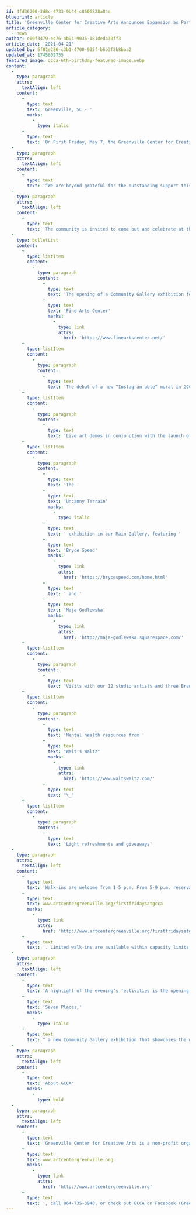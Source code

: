 ```yaml
---
id: 4fd36200-3d8c-4733-9b44-c8606828a84a
blueprint: article
title: 'Greenville Center for Creative Arts Announces Expansion as Part of Sixth Birthday Celebration'
article_category:
  - news
author: e00f3479-ec76-4b94-9035-181deda30ff3
article_date: '2021-04-21'
updated_by: 5f81e286-c3b1-4700-935f-b6b3f8b8baa2
updated_at: 1745802735
featured_image: gcca-6th-birthday-featured-image.webp
content:
  -
    type: paragraph
    attrs:
      textAlign: left
    content:
      -
        type: text
        text: 'Greenville, SC - '
        marks:
          -
            type: italic
      -
        type: text
        text: 'On First Friday, May 7, the Greenville Center for Creative Arts (GCCA) at 101 Abney St. will celebrate its sixth year of serving its community with quality art classes, exhibitions, and opportunities to promote the visual arts and artists in the Upstate. The day will also mark the organization’s plan to expand into 7,000 square feet of vacant space in its Linda Quinn Furman Building.'
  -
    type: paragraph
    attrs:
      textAlign: left
    content:
      -
        type: text
        text: '“We are beyond grateful for the outstanding support this community has shown to our mission, which provided us the resources to weather the pandemic and strengthen our ability to be an enduring organization,” says Kim Fabian, GCCA’s Executive Director. “This exciting expansion will add 10 artist studios, a jewelry-making classroom, printmaking classroom, multi-use conference and education space, as well as relocate our main entrance for easier access and greater visibility. It is our hope that these enhancements will help even more community members explore their creativity at GCCA.”'
  -
    type: paragraph
    attrs:
      textAlign: left
    content:
      -
        type: text
        text: 'The community is invited to come out and celebrate at this free First Friday event, open to the public from 1-9 p.m. Guests will enjoy:'
  -
    type: bulletList
    content:
      -
        type: listItem
        content:
          -
            type: paragraph
            content:
              -
                type: text
                text: 'The opening of a Community Gallery exhibition featuring artwork from high school students at the '
              -
                type: text
                text: 'Fine Arts Center'
                marks:
                  -
                    type: link
                    attrs:
                      href: 'https://www.fineartscenter.net/'
      -
        type: listItem
        content:
          -
            type: paragraph
            content:
              -
                type: text
                text: 'The debut of a new “Instagram-able” mural in GCCA’s Gray Loft'
      -
        type: listItem
        content:
          -
            type: paragraph
            content:
              -
                type: text
                text: 'Live art demos in conjunction with the launch of GCCA’s summer art class schedule'
      -
        type: listItem
        content:
          -
            type: paragraph
            content:
              -
                type: text
                text: 'The '
              -
                type: text
                text: 'Uncanny Terrain'
                marks:
                  -
                    type: italic
              -
                type: text
                text: ' exhibition in our Main Gallery, featuring '
              -
                type: text
                text: 'Bryce Speed'
                marks:
                  -
                    type: link
                    attrs:
                      href: 'https://brycespeed.com/home.html'
              -
                type: text
                text: ' and '
              -
                type: text
                text: 'Maja Godlewska'
                marks:
                  -
                    type: link
                    attrs:
                      href: 'http://maja-godlewska.squarespace.com/'
      -
        type: listItem
        content:
          -
            type: paragraph
            content:
              -
                type: text
                text: 'Visits with our 12 studio artists and three Brandon Fellows'
      -
        type: listItem
        content:
          -
            type: paragraph
            content:
              -
                type: text
                text: 'Mental health resources from '
              -
                type: text
                text: "Walt's Waltz"
                marks:
                  -
                    type: link
                    attrs:
                      href: 'https://www.waltswaltz.com/'
              -
                type: text
                text: "\_"
      -
        type: listItem
        content:
          -
            type: paragraph
            content:
              -
                type: text
                text: 'Light refreshments and giveaways'
  -
    type: paragraph
    attrs:
      textAlign: left
    content:
      -
        type: text
        text: 'Walk-ins are welcome from 1-5 p.m. From 5-9 p.m. reservations are recommended to ensure your spot by visiting '
      -
        type: text
        text: www.artcentergreenville.org/firstfridaysatgcca
        marks:
          -
            type: link
            attrs:
              href: 'http://www.artcentergreenville.org/firstfridaysatgcca'
      -
        type: text
        text: '. Limited walk-ins are available within capacity limits for social distancing. All visitors should kindly wear a mask.'
  -
    type: paragraph
    attrs:
      textAlign: left
    content:
      -
        type: text
        text: 'A highlight of the evening’s festivities is the opening of '
      -
        type: text
        text: 'Seven Places,'
        marks:
          -
            type: italic
      -
        type: text
        text: " a new Community Gallery exhibition that showcases the work of seven students from Greenville’s Fine Arts Center as they explore the definition of place. From things like place in society to place in evolution, these advanced young artists have banded together to provide a perspective on how high school students view not only themselves, but the world around them. Sam Barnhart, Grae Beckham, Brianna Bruce, Alex Coffey, Thomas Hicks, Dylan Swain and Katherine Wiedemann are the young artists who will be displaying their individuality through their places in life. After First Friday, the exhibition will be open to visitors Wednesday to Fridays from 1 p.m. - 5 p.m. through June 23.\_"
  -
    type: paragraph
    attrs:
      textAlign: left
    content:
      -
        type: text
        text: 'About GCCA'
        marks:
          -
            type: bold
  -
    type: paragraph
    attrs:
      textAlign: left
    content:
      -
        type: text
        text: 'Greenville Center for Creative Arts is a non-profit organization that aims to enrich the cultural fabric of the community through visual arts promotion, education, and inspiration. For more information, visit '
      -
        type: text
        text: www.artcentergreenville.org
        marks:
          -
            type: link
            attrs:
              href: 'http://www.artcentergreenville.org'
      -
        type: text
        text: ', call 864-735-3948, or check out GCCA on Facebook (Greenville Center for Creative Arts) & Instagram (@artcentergvl).'
---
```

